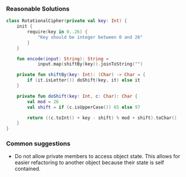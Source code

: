 ### Reasonable Solutions

```kotlin
class RotationalCipher(private val key: Int) {
    init {
        require(key in 0..26) {
            "Key should be integer between 0 and 26"
        }
    }

    fun encode(input: String): String =
            input.map(shiftBy(key)).joinToString("")

    private fun shiftBy(key: Int): (Char) -> Char = {
        if (it.isLetter()) doShift(key, it) else it
    }

    private fun doShift(key: Int, c: Char): Char {
        val mod = 26
        val shift = if (c.isUpperCase()) 65 else 97

        return ((c.toInt() + key - shift) % mod + shift).toChar()
    }
}
```

### Common suggestions
* Do not allow private members to access object state. This allows for easier refactoring to another object because their state is self contained.
